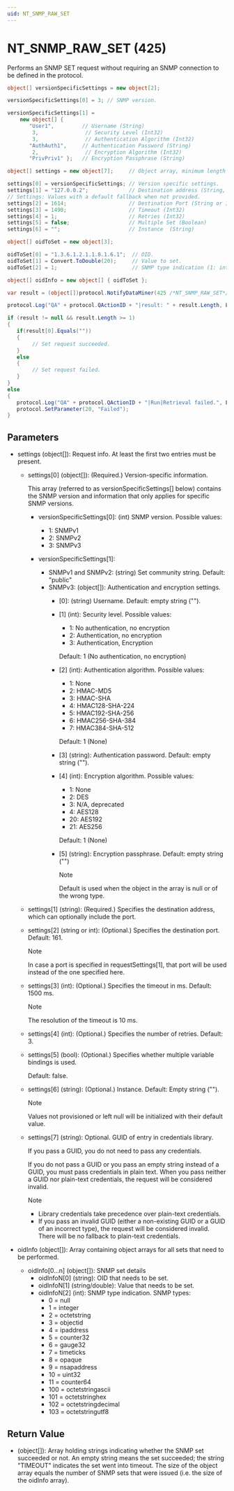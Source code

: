 ```yaml
---
uid: NT_SNMP_RAW_SET
---
```


# NT_SNMP_RAW_SET (425)

Performs an SNMP SET request without requiring an SNMP connection to be defined in the protocol.<!-- RN 18369 -->

```csharp
object[] versionSpecificSettings = new object[2];

versionSpecificSettings[0] = 3; // SNMP version.

versionSpecificSettings[1] =
    new object[] {
       "User1",         // Username (String)
        3,               // Security Level (Int32)
        3,               // Authentication Algorithm (Int32)
       "AuthAuth1",     // Authentication Password (String)
        2,               // Encryption Algorithm (Int32)
       "PrivPriv1" };   // Encryption Passphrase (String)

object[] settings = new object[7];     // Object array, minimum length = 2

settings[0] = versionSpecificSettings; // Version specific settings.
settings[1] = "127.0.0.2";             // Destination address (String, port is optional).
// Settings: Values with a default fallback when not provided.
settings[2] = 1614;                    // Destination Port (String or Int32, will not overwrite the port specified with the IP address)
settings[3] = 1490;                    // Timeout (Int32)
settings[4] = 1;                       // Retries (Int32)
settings[5] = false;                   // Multiple Set (Boolean)
settings[6] = "";                      // Instance  (String)

object[] oidToSet = new object[3];

oidToSet[0] = "1.3.6.1.2.1.1.8.1.6.1";  // OID.
oidToSet[1] = Convert.ToDouble(20);     // Value to set.
oidToSet[2] = 1;                        // SNMP type indication (1: integer).

object[] oidInfo = new object[] { oidToSet };

var result = (object[])protocol.NotifyDataMiner(425 /*NT_SNMP_RAW_SET*/, settings, oidInfo);

protocol.Log("QA" + protocol.QActionID + "|result: " + result.Length, LogType.Error, LogLevel.NoLogging);

if (result != null && result.Length >= 1)
{
   if(result[0].Equals(""))
   {
        // Set request succeeded.
   }
   else
   {
        // Set request failed.
   }
}
else
{
   protocol.Log("QA" + protocol.QActionID + "|Run|Retrieval failed.", LogType.Error, LogLevel.NoLogging);
   protocol.SetParameter(20, "Failed");
}
```

## Parameters

- settings (object[]): Request info. At least the first two entries must be present.

  - settings[0] (object[]): (Required.) Version-specific information.

    This array (referred to as versionSpecificSettings[] below) contains the SNMP version and information that only applies for specific SNMP versions.

    - versionSpecificSettings[0]: (int) SNMP version. Possible values:

      - 1: SNMPv1
      - 2: SNMPv2
      - 3: SNMPv3

    - versionSpecificSettings[1]:

      - SNMPv1 and SNMPv2: (string) Set community string. Default: "public"
      - SNMPv3: (object[]): Authentication and encryption settings.
        - [0]: (string) Username. Default: empty string ("").
        - [1] (int): Security level. Possible values:
          - 1: No authentication, no encryption
          - 2: Authentication, no encryption
          - 3: Authentication, Encryption

          Default: 1 (No authentication, no encryption)
        - [2] (int): Authentication algorithm. Possible values:
          - 1: None
          - 2: HMAC-MD5
          - 3: HMAC-SHA
          - 4: HMAC128-SHA-224
          - 5: HMAC192-SHA-256
          - 6: HMAC256-SHA-384
          - 7: HMAC384-SHA-512

          Default: 1 (None)
        - [3] (string): Authentication password. Default: empty string ("").
        - [4] (int): Encryption algorithm. Possible values:
          - 1: None
          - 2: DES
          - 3: N/A, deprecated
          - 4: AES128
          - 20: AES192
          - 21: AES256

          Default: 1 (None)
        - [5] (string): Encryption passphrase. Default: empty string ("")

          > [!NOTE]
          > Default is used when the object in the array is null or of the wrong type.

  - settings[1] (string): (Required.) Specifies the destination address, which can optionally include the port.

  - settings[2] (string or int): (Optional.) Specifies the destination port. Default: 161.

    > [!NOTE]
    > In case a port is specified in requestSettings[1], that port will be used instead of the one specified here.

  - settings[3] (int): (Optional.) Specifies the timeout in ms. Default: 1500 ms.

    > [!NOTE]
    > The resolution of the timeout is 10 ms.

  - settings[4] (int): (Optional.) Specifies the number of retries. Default: 3.

  - settings[5] (bool): (Optional.) Specifies whether multiple variable bindings is used.

    Default: false.

  - settings[6] (string): (Optional.) Instance. Default: Empty string ("").

    > [!NOTE]
    > Values not provisioned or left null will be initialized with their default value.

  - settings[7] (string): Optional. GUID of entry in credentials library.<!-- RN 27275 -->

    If you pass a GUID, you do not need to pass any credentials.

    If you do not pass a GUID or you pass an empty string instead of a GUID, you must pass credentials in plain text. When you pass neither a GUID nor plain-text credentials, the request will be considered invalid.

    > [!NOTE]
    >
    > - Library credentials take precedence over plain-text credentials.
    > - If you pass an invalid GUID (either a non-existing GUID or a GUID of an incorrect type), the request will be considered invalid. There will be no fallback to plain-text credentials.

- oidInfo (object[]): Array containing object arrays for all sets that need to be performed.
  - oidInfo[0…n] (object[]): SNMP set details
    - oidInfoN[0] (string): OID that needs to be set.
    - oidInfoN[1] (string/double): Value that needs to be set.
    - oidInfoN[2] (int): SNMP type indication. SNMP types:
      - 0 = null
      - 1 = integer
      - 2 = octetstring
      - 3 = objectid
      - 4 = ipaddress
      - 5 = counter32
      - 6 = gauge32
      - 7 = timeticks
      - 8 = opaque
      - 9 = nsapaddress
      - 10 = uint32
      - 11 = counter64
      - 100 = octetstringascii
      - 101 = octetstringhex
      - 102 = octetstringdecimal
      - 103 = octetstringutf8

## Return Value

- (object[]): Array holding strings indicating whether the SNMP set succeeded or not. An empty string means the set succeeded; the string "TIMEOUT" indicates the set went into timeout. The size of the object array equals the number of SNMP sets that were issued (i.e. the size of the oidInfo array).
